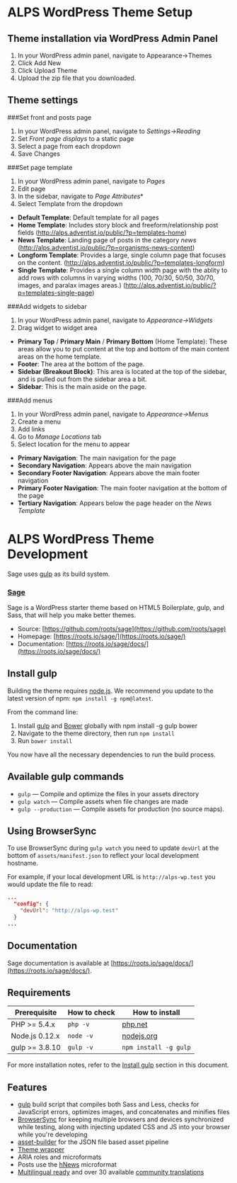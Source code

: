 # ALPS WordPress Theme Setup


## Theme installation via WordPress Admin Panel

1. In your WordPress admin panel, navigate to Appearance->Themes
2. Click Add New
3. Click Upload Theme
4. Upload the zip file that you downloaded.


## Theme settings

###Set front and posts page

1. In your WordPress admin panel, navigate to *Settings->Reading*
2. Set *Front page displays* to a static page
3. Select a page from each dropdown
4. Save Changes

###Set page template

1. In your WordPress admin panel, navigate to *Pages*
2. Edit page
3. In the sidebar, navigate to *Page Attributes**
4. Select Template from the dropdown
  * **Default Template**: Default template for all pages
  * **Home Template**: Includes story block and freeform/relationship post fields (http://alps.adventist.io/public/?p=templates-home)
  * **News Template**: Landing page of posts in the category *news* (http://alps.adventist.io/public/?p=organisms-news-content)
  * **Longform Template**: Provides a large, single column page that focuses on the content. (http://alps.adventist.io/public/?p=templates-longform)
  * **Single Template**: Provides a single column width page with the ablity to add rows with columns in varying widths (100, 70/30, 50/50, 30/70, images, and paralax images areas.) (http://alps.adventist.io/public/?p=templates-single-page)

###Add widgets to sidebar

1. In your WordPress admin panel, navigate to *Appearance->Widgets*
2. Drag widget to widget area
  * **Primary Top** / **Primary Main** / **Primary Bottom** (Home Template): These areas allow you to put content at the top and bottom of the main content areas on the home template.
  * **Footer**: The area at the bottom of the page.
  * **Sidebar (Breakout Block)**: This area is located at the top of the sidebar, and is pulled out from the sidebar area a bit.
  * **Sidebar**: This is the main aside on the page.


###Add menus

1. In your WordPress admin panel, navigate to *Appearance->Menus*
2. Create a menu
3. Add links
4. Go to *Manage Locations* tab
5. Select location for the menu to appear
  * **Primary Navigation**: The main navigation for the page
  * **Secondary Navigation**: Appears above the main navigation
  * **Secondary Footer Navigation**: Appears above the main footer navigation
  * **Primary Footer Navigation**: The main footer navigation at the bottom of the page
  * **Tertiary Navigation**: Appears below the page header on the *News Template*



# ALPS WordPress Theme Development

Sage uses [gulp](http://gulpjs.com/) as its build system.

### [Sage](https://roots.io/sage/)

Sage is a WordPress starter theme based on HTML5 Boilerplate, gulp, and Sass, that will help you make better themes.

* Source: [https://github.com/roots/sage](https://github.com/roots/sage)
* Homepage: [https://roots.io/sage/](https://roots.io/sage/)
* Documentation: [https://roots.io/sage/docs/](https://roots.io/sage/docs/)

## Install gulp

Building the theme requires [node.js](http://nodejs.org/download/). We recommend you update to the latest version of npm: `npm install -g npm@latest`.

From the command line:

1. Install [gulp](http://gulpjs.com) and [Bower](https://bower.io/) globally with npm install -g gulp bower
2. Navigate to the theme directory, then run `npm install`
3. Run `bower install`

You now have all the necessary dependencies to run the build process.

## Available gulp commands

* `gulp` — Compile and optimize the files in your assets directory
* `gulp watch` — Compile assets when file changes are made
* `gulp --production` — Compile assets for production (no source maps).

## Using BrowserSync

To use BrowserSync during `gulp watch` you need to update `devUrl` at the bottom of `assets/manifest.json` to reflect your local development hostname.

For example, if your local development URL is `http://alps-wp.test` you would update the file to read:
```json
...
  "config": {
    "devUrl": "http://alps-wp.test"
  }
...
```


## Documentation

Sage documentation is available at [https://roots.io/sage/docs/](https://roots.io/sage/docs/).


## Requirements

| Prerequisite    | How to check | How to install
| --------------- | ------------ | ------------- |
| PHP >= 5.4.x    | `php -v`     | [php.net](http://php.net/manual/en/install.php) |
| Node.js 0.12.x  | `node -v`    | [nodejs.org](http://nodejs.org/) |
| gulp >= 3.8.10  | `gulp -v`    | `npm install -g gulp` |

For more installation notes, refer to the [Install gulp](#install-gulp) section in this document.


## Features

* [gulp](http://gulpjs.com/) build script that compiles both Sass and Less, checks for JavaScript errors, optimizes images, and concatenates and minifies files
* [BrowserSync](http://www.browsersync.io/) for keeping multiple browsers and devices synchronized while testing, along with injecting updated CSS and JS into your browser while you're developing
* [asset-builder](https://github.com/austinpray/asset-builder) for the JSON file based asset pipeline
* [Theme wrapper](https://roots.io/sage/docs/theme-wrapper/)
* ARIA roles and microformats
* Posts use the [hNews](http://microformats.org/wiki/hnews) microformat
* [Multilingual ready](https://roots.io/wpml/) and over 30 available [community translations](https://github.com/roots/sage-translations)
